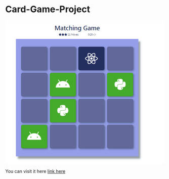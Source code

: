 # Card-Game-Project
<img src="img/screen.png">

You can visit it here [link here](https://halakh96-card-game.netlify.app//)
